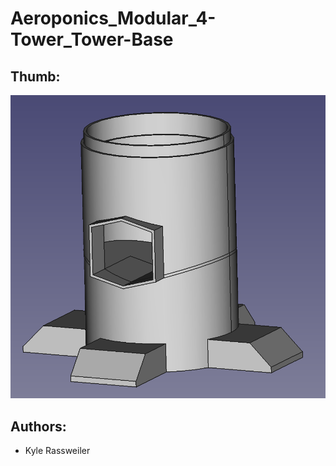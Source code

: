 # Aeroponics_Modular_4-Tower_Tower-Base

## Thumb:

![Thumbnail](Thumb.png?raw=true "FreeCAD view of part")

## Authors:

- Kyle Rassweiler